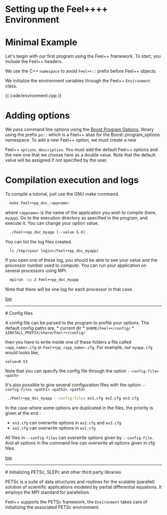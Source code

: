 Setting up the Feel++++ Environment 
=================================


# Minimal Example

Let's begin with our first program using the Feel++ framework.  To
start, you include the Feel++ headers.

We use the C++ `namespace` to avoid `Feel++::` prefix before
Feel++ objects.

We initialize the environment variables through the Feel++ `Environment` class.

{{ code\/environment.cpp }}


# Adding options

 We pass command line options using the
 [Boost Program Options](http://www.boost.org/doc/libs/1_53_0/doc/html/program_options.html),
 library using the prefix `po::` which is a Feel++ alias for the
 Boost::program_options namespace. To add a new Feel++ option, we must
 create a new

Feel++ `options_description`. You must add the default Feel++ options
and the new one that we choose here as a double value. Note that the default
value will be assigned if not specified by the user.


# Compilation execution and logs

To compile a tutorial, just use the GNU make command.
```bash
  make Feel++pp_doc_<appname>
```

where `<appname>` is the name of the application you wish to compile (here, `myapp`). Go to the execution directory as specified in the program, and execute it. You can change your option value.
```bash
  ./Feel++pp_doc_myapp [--value 6.6]
```

You can list the log files created.
```
  ls /tmp/<your login>/Feel++pp_doc_myapp/
```

If you open one of these log, you should be able to see your value and the processor number used to compute. You can run your application on several processors using MPI.
```bash
  mpirun -np 2 Feel++pp_doc_myapp
```

Note that there will be one log for each processor in that case.

<a href="#" class="top">top</a>
<hr>
# Config files

A config file can be parsed to the program to profile your options. The default config paths are,
    * current dir
    * `$HOME/Feel++/config/`
    * `$INSTALL_PREFIX/share/Feel++/config/`

then you have to write inside one of these folders a file called
`<app_name>.cfg` or `Feel++pp_<app_name>.cfg`. For example, our
`myapp.cfg` would looks like,

```
value=0.53
```

Note that you can specify the config file through the option `--config-file=<path>`

It's also possible to give several configuration files with the option `--config-files <path1> <path2> <path3>`
```bash
 ./Feel++pp_doc_myapp --config-files ex1.cfg ex2.cfg ex3.cfg
```

In the case where some options are duplicated in the files, the priority is given at the end :
  * `ex3.cfg` can overwrite options in `ex2.cfg` and `ex3.cfg`
  * `ex2.cfg` can overwrite options in `ex1.cfg`

All files in ` --config-files ` can overwrite options given by ` --config-file `.
And all options in the command line can overwrite all options given in cfg files.

<a href="#" class="top">top</a>
<hr>
# Initializing PETSc, SLEPc and other third party libraries

PETSc is a suite of data structures and routines for the scalable (parallel)
solution of scientific applications modeled by partial differential
equations. It employs the MPI standard for parallelism.

Feel++ supports the PETSc framework, the `Environment` takes care of initializing the associated PETSc environment.




